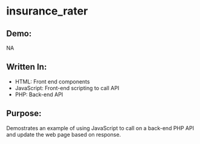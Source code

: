 # insurance_rater

## Demo:
NA

## Written In:
 - HTML: Front end components
 - JavaScript: Front-end scripting to call API
 - PHP: Back-end API

 ## Purpose:
Demostrates an example of using JavaScript to call on a back-end PHP API and update the web page based on response.
